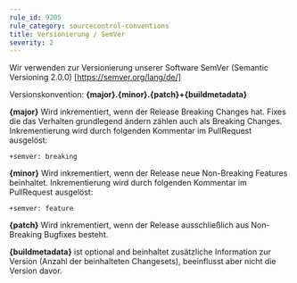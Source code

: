```yaml
---
rule_id: 9205
rule_category: sourcecontrol-conventions
title: Versionierung / SemVer
severity: 2
---
```

Wir verwenden zur Versionierung unserer Software SemVer (Semantic Versioning 2.0.0) [https://semver.org/lang/de/]

Versionskonvention:
**{major}.{minor}.{patch}+{buildmetadata}**

**{major}**
Wird inkrementiert, wenn der Release Breaking Changes hat. 
Fixes die das Verhalten grundlegend ändern zählen auch als Breaking Changes.
Inkrementierung wird durch folgenden Kommentar im PullRequest ausgelöst:
```
+semver: breaking 
```

**{minor}**
Wird inkrementiert, wenn der Release neue Non-Breaking Features beinhaltet.
Inkrementierung wird durch folgenden Kommentar im PullRequest ausgelöst:
```
+semver: feature
```

**{patch}**
Wird inkrementiert, wenn der Release ausschließlich aus Non-Breaking Bugfixes besteht.

**{buildmetadata}**
ist optional and beinhaltet zusätzliche Information zur Version (Anzahl der beinhalteten Changesets), beeinflusst aber nicht die Version davor.

